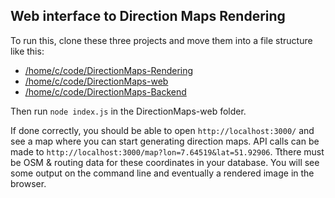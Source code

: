 ## Web interface to Direction Maps Rendering

To run this, clone these three projects and move them into a file structure like this:

- [/home/c/code/DirectionMaps-Rendering](https://github.com/chk1/DirectionMaps-Rendering)
- [/home/c/code/DirectionMaps-web](https://github.com/chk1/dirmaps-web)
- [/home/c/code/DirectionMaps-Backend](https://github.com/mrunde/DirectionMaps-Backend)

Then run `node index.js` in the DirectionMaps-web folder.

If done correctly, you should be able to open `http://localhost:3000/` and see a map where you can start generating direction maps. API calls can be made to `http://localhost:3000/map?lon=7.64519&lat=51.92906`. Tthere must be OSM & routing data for these coordinates in your database. You will see some output on the command line and eventually a rendered image in the browser.
